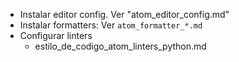 -   Instalar editor config. Ver "atom_editor_config.md"
-   Instalar formatters: Ver `atom_formatter_*.md`
-   Configurar linters
    -   estilo_de_codigo_atom_linters_python.md
